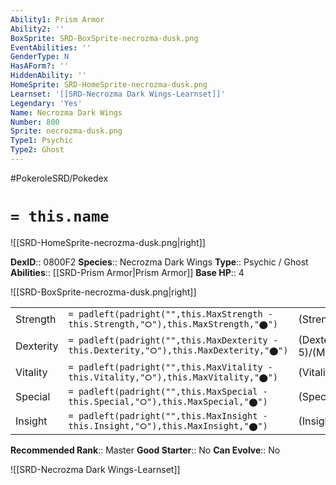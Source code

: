 ```yaml
---
Ability1: Prism Armor
Ability2: ''
BoxSprite: SRD-BoxSprite-necrozma-dusk.png
EventAbilities: ''
GenderType: N
HasAForm?: ''
HiddenAbility: ''
HomeSprite: SRD-HomeSprite-necrozma-dusk.png
Learnset: '[[SRD-Necrozma Dark Wings-Learnset]]'
Legendary: 'Yes'
Name: Necrozma Dark Wings
Number: 800
Sprite: necrozma-dusk.png
Type1: Psychic
Type2: Ghost
---
```


#PokeroleSRD/Pokedex

# `= this.name`

![[SRD-HomeSprite-necrozma-dusk.png|right]]

**DexID**:: 0800F2
**Species**:: Necrozma Dark Wings
**Type**:: Psychic / Ghost
**Abilities**:: [[SRD-Prism Armor|Prism Armor]]
**Base HP**:: 4

![[SRD-BoxSprite-necrozma-dusk.png|right]]

|           |                                                                                        |                                          |
| --------- | -------------------------------------------------------------------------------------- | ---------------------------------------- |
| Strength  | `= padleft(padright("",this.MaxStrength - this.Strength,"⭘"),this.MaxStrength,"⬤")`    | (Strength::6)/(MaxStrength::6)   |
| Dexterity | `= padleft(padright("",this.MaxDexterity - this.Dexterity,"⭘"),this.MaxDexterity,"⬤")` | (Dexterity:: 5)/(MaxDexterity::5) |
| Vitality  | `= padleft(padright("",this.MaxVitality - this.Vitality,"⭘"),this.MaxVitality,"⬤")`    | (Vitality::6)/(MaxVitality::6)   |
| Special   | `= padleft(padright("",this.MaxSpecial - this.Special,"⭘"),this.MaxSpecial,"⬤")`       | (Special::8)/(MaxSpecial::8)     |
| Insight   | `= padleft(padright("",this.MaxInsight - this.Insight,"⭘"),this.MaxInsight,"⬤")`       | (Insight::7)/(MaxInsight::7)     |

**Recommended Rank**:: Master
**Good Starter**:: No
**Can Evolve**:: No

![[SRD-Necrozma Dark Wings-Learnset]]